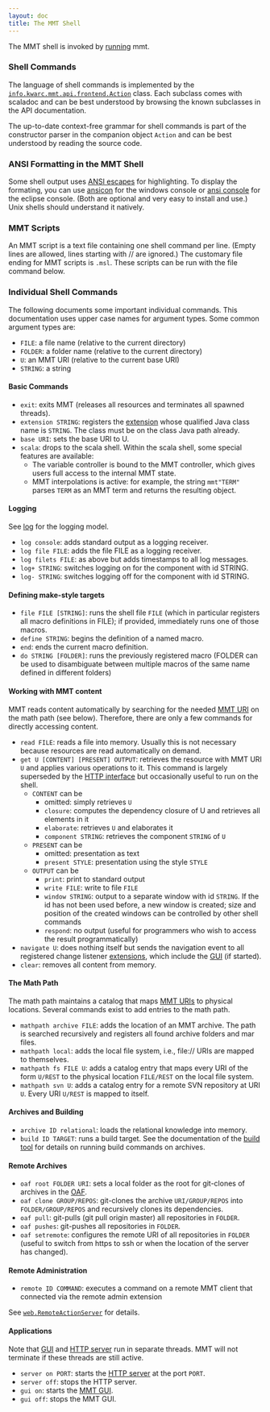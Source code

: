 ```yaml
---
layout: doc
title: The MMT Shell
---
```


The MMT shell is invoked by [running](../setup/running.html) mmt.

### Shell Commands
The language of shell commands is implemented by the [`info.kwarc.mmt.api.frontend.Action`](https://uniformal.github.io/apidoc/index.html#info.kwarc.mmt.api.frontend.Action) class.
Each subclass comes with scaladoc and can be best understood by browsing the known subclasses in the API documentation.

The up-to-date context-free grammar for shell commands is part of the constructor parser in the companion object `Action` and can be best understood by reading the source code.

### ANSI Formatting in the MMT Shell
Some shell output uses [ANSI escapes](https://en.wikipedia.org/wiki/ANSI_escape_code) for highlighting. To display the formating, you can use [ansicon](https://github.com/adoxa/ansicon) for the windows console or [ansi console](http://mihai-nita.net/2013/06/03/eclipse-plugin-ansi-in-console/) for the eclipse console. (Both are optional and very easy to install and use.) Unix shells should understand it natively.

### MMT Scripts
An MMT script is a text file containing one shell command per line. (Empty lines are allowed, lines starting with // are ignored.)
The customary file ending for MMT scripts is `.msl`.
These scripts can be run with the file command below.

### Individual Shell Commands
The following documents some important individual commands.
This documentation uses upper case names for argument types.
Some common argument types are:

* `FILE`: a file name (relative to the current directory)
* `FOLDER`: a folder name (relative to the current directory)
* `U`: an MMT URI (relative to the current base URI)
* `STRING`: a string

#### Basic Commands

* `exit`: exits MMT (releases all resources and terminates all spawned threads).
* `extension STRING`: registers the [extension](../api/extensions/) whose qualified Java class name is `STRING`. The class must be on the class Java path already.
* `base URI`: sets the base URI to U.
* `scala`: drops to the scala shell. Within the scala shell, some special features are available:
  * The variable controller is bound to the MMT controller, which gives users full access to the internal MMT state.
  * MMT interpolations is active: for example, the string `mmt"TERM"` parses `TERM` as an MMT term and returns the resulting object.

#### Logging
See [log](../api/log.html) for the logging model.

* `log console`: adds standard output as a logging receiver.
* `log file FILE`: adds the file FILE as a logging receiver.
* `log filets FILE`: as above but adds timestamps to all log messages.
* `log+ STRING`: switches logging on for the component with id STRING.
* `log- STRING`: switches logging off for the component with id STRING.

#### Defining make-style targets

* `file FILE [STRING]`: runs the shell file `FILE` (which in particular registers all macro definitions in FILE); if provided, immediately runs one of those macros.
* `define STRING`: begins the definition of a named macro.
* `end`: ends the current macro definition.
* `do STRING [FOLDER]`: runs the previously registered macro (FOLDER can be used to disambiguate between multiple macros of the same name defined in different folders)

#### Working with MMT content
MMT reads content automatically by searching for the needed [MMT URI](../api/uris.html) on the math path (see below).
Therefore, there are only a few commands for directly accessing content.

* `read FILE`: reads a file into memory. Usually this is not necessary because resources are read automatically on demand.
* `get U [CONTENT] [PRESENT] OUTPUT`: retrieves the resource with MMT URI `U` and applies various operations to it. This command is largely superseded by the [HTTP interface](server.html) but occasionally useful to run on the shell.
  * `CONTENT` can be
    * omitted: simply retrieves `U`
    * `closure`: computes the dependency closure of U and retrieves all elements in it
    * `elaborate`: retrieves `U` and elaborates it
    * `component STRING`: retrieves the component `STRING` of `U`
  * `PRESENT` can be
    * omitted: presentation as text
    * `present STYLE`: presentation using the style `STYLE`
  * `OUTPUT` can be
    * `print`: print to standard output
    * `write FILE`: write to file `FILE`
    * `window STRING`: output to a separate window with id `STRING`.
        If the id has not been used before, a new window is created; size and position of the created windows can be controlled by other shell commands
    * `respond`: no output (useful for programmers who wish to access the result programmatically)
* `navigate U`: does nothing itself but sends the navigation event to all registered change listener [extensions](../api/extensions/), which include the [GUI](gui.html) (if started).
* `clear`: removes all content from memory.

#### The Math Path
The math path maintains a catalog that maps [MMT URIs](../api/uris.html) to physical locations.
Several commands exist to add entries to the math path.

* `mathpath archive FILE`: adds the location of an MMT archive.
The path is searched recursively and registers all found archive folders and mar files.
* `mathpath local`: adds the local file system, i.e., file:// URIs are mapped to themselves.
* `mathpath fs FILE U`: adds a catalog entry that maps every URI of the form `U/REST` to the physical location `FILE/REST` on the local file system.
* `mathpath svn U`: adds a catalog entry for a remote SVN repository at URI `U`. Every URI `U/REST` is mapped to itself.

#### Archives and Building

* `archive ID relational`: loads the relational knowledge into memory.
* `build ID TARGET`: runs a build target. See the documentation of the [build tool](building.html) for details on running build commands on archives.

#### Remote Archives

* `oaf root FOLDER URI`: sets a local folder as the root for git-clones of archives in the [OAF](oaf.html).
* `oaf clone GROUP/REPOS`: git-clones the archive `URI/GROUP/REPOS` into `FOLDER/GROUP/REPOS` and recursively clones its dependencies.
* `oaf pull`: git-pulls (git pull origin master) all repositories in `FOLDER`.
* `oaf pushes`: git-pushes all repositories in `FOLDER`.
* `oaf setremote`: configures the remote URI of all repositories in `FOLDER` (useful to switch from https to ssh or when the location of the server has changed).

#### Remote Administration

* `remote ID COMMAND`: executes a command on a remote MMT client that connected via the remote admin extension

See [`web.RemoteActionServer`](https://uniformal.github.io/apidoc/index.html#info.kwarc.mmt.api.web.RemoteActionServer) for details.

#### Applications
Note that [GUI](gui.html) and [HTTP server](server.html) run in separate threads. MMT will not terminate if these threads are still active.

* `server on PORT`: starts the [HTTP server](server.html) at the port `PORT`.
* `server off`: stops the HTTP server.
* `gui on`: starts the [MMT GUI](gui.html).
* `gui off`: stops the MMT GUI. 
